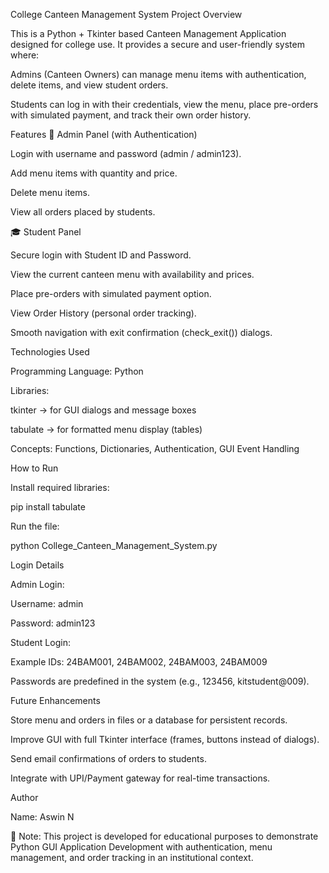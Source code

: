 College Canteen Management System
Project Overview

This is a Python + Tkinter based Canteen Management Application designed for college use. It provides a secure and user-friendly system where:

Admins (Canteen Owners) can manage menu items with authentication, delete items, and view student orders.

Students can log in with their credentials, view the menu, place pre-orders with simulated payment, and track their own order history.

Features
🔑 Admin Panel (with Authentication)

Login with username and password (admin / admin123).

Add menu items with quantity and price.

Delete menu items.

View all orders placed by students.

🎓 Student Panel

Secure login with Student ID and Password.

View the current canteen menu with availability and prices.

Place pre-orders with simulated payment option.

View Order History (personal order tracking).

Smooth navigation with exit confirmation (check_exit()) dialogs.

Technologies Used

Programming Language: Python

Libraries:

tkinter → for GUI dialogs and message boxes

tabulate → for formatted menu display (tables)

Concepts: Functions, Dictionaries, Authentication, GUI Event Handling

How to Run

Install required libraries:

pip install tabulate


Run the file:

python College_Canteen_Management_System.py

Login Details

Admin Login:

Username: admin

Password: admin123

Student Login:

Example IDs: 24BAM001, 24BAM002, 24BAM003, 24BAM009

Passwords are predefined in the system (e.g., 123456, kitstudent@009).

Future Enhancements

Store menu and orders in files or a database for persistent records.

Improve GUI with full Tkinter interface (frames, buttons instead of dialogs).

Send email confirmations of orders to students.

Integrate with UPI/Payment gateway for real-time transactions.

Author

Name: Aswin N

📌 Note:
This project is developed for educational purposes to demonstrate Python GUI Application Development with authentication, menu management, and order tracking in an institutional context.
